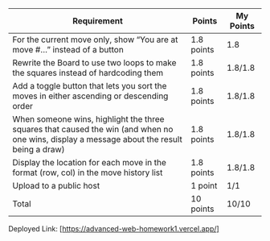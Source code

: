 | Requirement                                                             | Points      | My Points |
|------------------------------------------------------------------------|-------------|-----------|
| For the current move only, show “You are at move #…” instead of a button | 1.8 points  | 1.8       |
| Rewrite the Board to use two loops to make the squares instead of hardcoding them | 1.8 points  | 1.8/1.8   |
| Add a toggle button that lets you sort the moves in either ascending or descending order | 1.8 points  | 1.8/1.8   |
| When someone wins, highlight the three squares that caused the win (and when no one wins, display a message about the result being a draw) | 1.8 points  | 1.8/1.8   |
| Display the location for each move in the format (row, col) in the move history list | 1.8 points  | 1.8/1.8   |
| Upload to a public host                                                | 1 point     | 1/1       
|        Total                                                |         10 points    |    10/10        |
 Deployed Link: [https://advanced-web-homework1.vercel.app/]